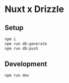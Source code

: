 # Nuxt x Drizzle

## Setup

```bash
npm i
npm run db:generate
npm run db:push
```

## Development

```bash
npm run dev
```

